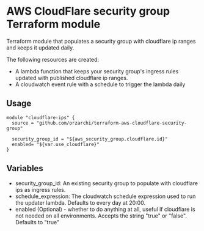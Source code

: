 AWS CloudFlare security group Terraform module
==============================================

Terraform module that populates a security group with cloudflare ip ranges and keeps it updated daily.

The following resources are created:

* A lambda function that keeps your security group's ingress rules updated with published cloudflare ip ranges.
* A cloudwatch event rule with a schedule to trigger the lambda daily

Usage
-----

```hcl
module "cloudflare-ips" {
  source = "github.com/orzarchi/terraform-aws-cloudflare-security-group"

  security_group_id = "${aws_security_group.cloudflare.id}"
  enabled= "${var.use_cloudflare}"
}
```

Variables
--------

* security_group_id: An existing security group to populate with cloudflare ips as ingress rules.
* schedule_expression: The cloudwatch schedule expression used to run the updater lambda. Defaults to every day at 20:00.
* enabled (Optional) - whether to do anything at all, useful if cloudflare is not needed on all environments. 
Accepts the string "true" or "false". Defaults to "true"
